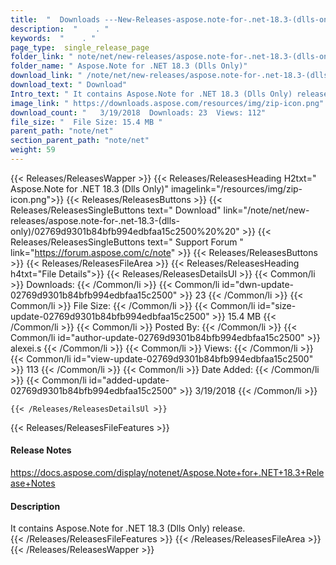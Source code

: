 ```yaml
---
title:  "  Downloads ---New-Releases-aspose.note-for-.net-18.3-(dlls-only) . " 
description:  "    . " 
keywords:  "    . " 
page_type:  single_release_page
folder_link: " note/net/new-releases/aspose.note-for-.net-18.3-(dlls-only)/"
folder_name: " Aspose.Note for .NET 18.3 (Dlls Only)"
download_link: " /note/net/new-releases/aspose.note-for-.net-18.3-(dlls-only)/02769d9301b84bfb994edbfaa15c2500"
download_text: " Download"
Intro_text: " It contains Aspose.Note for .NET 18.3 (Dlls Only) release."
image_link: " https://downloads.aspose.com/resources/img/zip-icon.png"
download_count: "   3/19/2018  Downloads: 23  Views: 112"
file_size: "  File Size: 15.4 MB "
parent_path: "note/net"
section_parent_path: "note/net"
weight: 59 
---
```


{{< Releases/ReleasesWapper >}}
  {{< Releases/ReleasesHeading H2txt=" Aspose.Note for .NET 18.3 (Dlls Only)" imagelink="/resources/img/zip-icon.png">}}
  {{< Releases/ReleasesButtons >}}
    {{< Releases/ReleasesSingleButtons text=" Download" link="/note/net/new-releases/aspose.note-for-.net-18.3-(dlls-only)/02769d9301b84bfb994edbfaa15c2500%20%20" >}}
    {{< Releases/ReleasesSingleButtons text=" Support Forum " link="https://forum.aspose.com/c/note" >}}
  {{< Releases/ReleasesButtons >}}
  {{< Releases/ReleasesFileArea >}}
    {{< Releases/ReleasesHeading h4txt="File Details">}}
    {{< Releases/ReleasesDetailsUl >}}
            {{< Common/li  >}} Downloads: {{< /Common/li >}} 
      {{< Common/li id="dwn-update-02769d9301b84bfb994edbfaa15c2500" >}} 23 {{< /Common/li >}} 
      {{< Common/li  >}} File Size: {{< /Common/li >}} 
      {{< Common/li id="size-update-02769d9301b84bfb994edbfaa15c2500" >}} 15.4 MB {{< /Common/li >}} 
      {{< Common/li  >}} Posted By: {{< /Common/li >}} 
      {{< Common/li id="author-update-02769d9301b84bfb994edbfaa15c2500" >}} alexei.s {{< /Common/li >}} 
      {{< Common/li  >}} Views: {{< /Common/li >}} 
      {{< Common/li id="view-update-02769d9301b84bfb994edbfaa15c2500" >}} 113 {{< /Common/li >}} 
      {{< Common/li  >}} Date Added: {{< /Common/li >}} 
      {{< Common/li id="added-update-02769d9301b84bfb994edbfaa15c2500" >}} 3/19/2018 {{< /Common/li >}} 

    {{< /Releases/ReleasesDetailsUl >}}

  {{< Releases/ReleasesFileFeatures >}}
      <h4>Release Notes</h4><div><a href="https://docs.aspose.com/display/notenet/Aspose.Note+for+.NET+18.3+Release+Notes">https://docs.aspose.com/display/notenet/Aspose.Note+for+.NET+18.3+Release+Notes</a></div><h4>Description</h4><div class="HTMLDescription">It contains Aspose.Note for .NET 18.3 (Dlls Only) release.</div>
  {{< /Releases/ReleasesFileFeatures >}}
 {{< /Releases/ReleasesFileArea >}}
{{< /Releases/ReleasesWapper >}}


